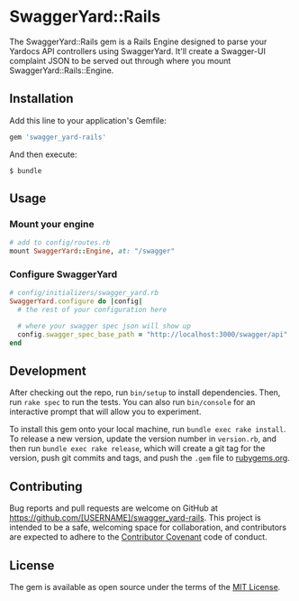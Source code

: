 # SwaggerYard::Rails

The SwaggerYard::Rails gem is a Rails Engine designed to parse your Yardocs API controllers using SwaggerYard. It'll create a Swagger-UI complaint JSON to be served out through where you mount SwaggerYard::Rails::Engine.

## Installation

Add this line to your application's Gemfile:

```ruby
gem 'swagger_yard-rails'
```

And then execute:

    $ bundle

## Usage

### Mount your engine ###

```ruby
# add to config/routes.rb
mount SwaggerYard::Engine, at: "/swagger"
```

### Configure SwaggerYard ###

```ruby
# config/initializers/swagger_yard.rb
SwaggerYard.configure do |config|
  # the rest of your configuration here

  # where your swagger spec json will show up
  config.swagger_spec_base_path = "http://localhost:3000/swagger/api"
end
```

## Development

After checking out the repo, run `bin/setup` to install dependencies. Then, run `rake spec` to run the tests. You can also run `bin/console` for an interactive prompt that will allow you to experiment.

To install this gem onto your local machine, run `bundle exec rake install`. To release a new version, update the version number in `version.rb`, and then run `bundle exec rake release`, which will create a git tag for the version, push git commits and tags, and push the `.gem` file to [rubygems.org](https://rubygems.org).

## Contributing

Bug reports and pull requests are welcome on GitHub at https://github.com/[USERNAME]/swagger_yard-rails. This project is intended to be a safe, welcoming space for collaboration, and contributors are expected to adhere to the [Contributor Covenant](contributor-covenant.org) code of conduct.

## License

The gem is available as open source under the terms of the [MIT License](http://opensource.org/licenses/MIT).

